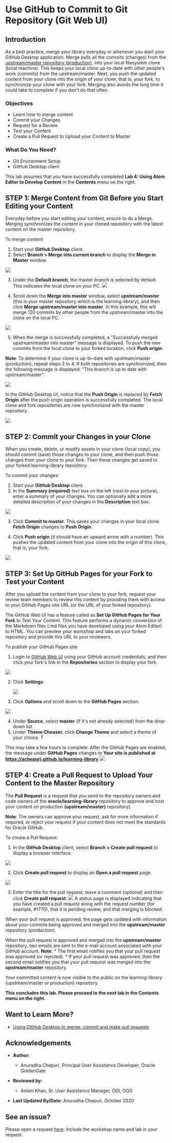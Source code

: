 # Use GitHub to Commit to Git Repository (Git Web UI)

## Introduction

As a best practice, merge your library everyday or whenever you start your GitHub Desktop application. Merge pulls all the commits (changes) from the [upstream/master repository (production)](https://github.com/oracle/learning-library), into your local filesystem clone (local machine). This keeps your local clone up-to-date with other people's work (commits) from the upstream/master. Next, you push the updated content from your clone into the origin of your clone, that is, your fork, to synchronize your clone with your fork. Merging also avoids the long time it could take to complete if you don't do that often.

### Objectives

* Learn how to merge content
* Commit your Changes
* Request for a Review
* Test your Content
* Create a Pull Request to Upload your Content to Master

### What Do You Need?
* Git Environment Setup
* GitHub Desktop client


This lab assumes that you have successfully completed **Lab 4: Using Atom Editor to Develop Content** in the **Contents** menu on the right.


## **STEP 1:** Merge Content from Git Before you Start Editing your Content
Everyday before you start editing your content, ensure to do a Merge.
Merging synchronizes the content in your cloned repository with the latest content on the master repository.

To merge content:
1. Start your **GitHub Desktop** client.
2. Select **Branch > Merge into current branch** to display the **Merge in Master** window.

  ![](./images/git-hub-merge-current-branch.png " ")

3. Under the **Default branch**, the master branch is selected by default. This indicates the local clone on your PC.
  ![](./images/git-hub-merge-local-clone-default-branch.png " ")

4. Scroll down the **Merge into master** window, select **upstream/master** (this is your master repository which is the learning-library), and then click **Merge upstream/master into master**. In this example, this will merge 120 commits by other people from the upstream/master into the clone on the local PC.

  ![](./images/git-hub-merge-upstream-master.png " ")

5. When the merge is successfully completed, a "Successfully merged upstream/master into master" message is displayed. To push the new commits from the local clone to your forked location, click **Push origin**.

  **Note**: To determine if your clone is up-to-date with upstream/master (production), repeat steps 2 to 4. If both repositories are synchronized, then the following message is displayed: "This branch is up to date with upstream/master".

  ![](./images/git-hub-merge-branch-up-to-date.png " ")

In the GitHub Desktop UI, notice that the **Push Origin** is replaced by **Fetch Origin** after the push origin operation is successfully completed.  The local clone and fork repositories are now synchronized with the master repository.

![](./images/git-hub-merge-fetch-origin.png " ")

## **STEP 2:** Commit your Changes in your Clone
When you create, delete, or modify assets in your clone (local copy), you should commit (save) those changes to your clone, and then push those changes from your clone to your fork. Then these changes get saved to your forked learning-library repository.

To commit your changes:
1. Start your **GitHub Desktop** client.
2. In the **Summary (required)** text box on the left (next to your picture), enter a summary of your changes. You can optionally add a more detailed description of your changes in the **Description** text box.

  ![](./images/git-hub-commit-to-master.png " ")

3. Click **Commit to master**. This saves your changes in your local clone. **Fetch Origin** changes to **Push Origin**.

4. Click **Push origin** (it should have an upward arrow with a number). This pushes the updated content from your clone into the origin of this clone, that is, your fork.

  ![](./images/git-hub-commit-push-origin.png " ")

## **STEP 3:** Set Up GitHub Pages for your Fork to Test your Content

After you upload the content from your clone to your fork, request your review team members to review this content by providing them with access to your GitHub Pages site URL (or the URL of your forked repository).

The GitHub Web UI has a feature called as **Set Up GitHub Pages for Your Fork** to Test Your Content. This feature performs a dynamic conversion of the Markdown files (.md files you have developed using your Atom Editor) to HTML. You can preview your workshop and labs on your forked repository and provide this URL to your reviewers.

To publish your GitHub Pages site:
1. Login to [GitHub Web UI](http://github.com) using your GitHub account credentials, and then click your fork's link in the **Repositories** section to display your fork.

  ![](./images/git-hub-stage-git-hub-pages-repositories.png " ")

2. Click **Settings**.

   ![](./images/git-hub-stage-git-hub-pages-settings.png " ")

3. Click **Options** and scroll down to the **GitHub Pages** section.

  ![](./images/git-hub-stage-git-hub-pages-settings-theme.png " ")

4. Under **Source**, select **master** (if it's not already selected) from the drop-down list.
5. Under **Theme Chooser**, click **Change Theme** and select a theme of your choice. T

  This may take a few hours to complete. After the GitHub Pages are enabled, the message under **GitHub Pages** changes to **Your site  is published at https://achepuri.github.io/learning-library**
  ![](./images/git-hub-stage-git-hub-pages-settings-page-published.png " ")


## **STEP 4**: Create a Pull Request to Upload Your Content to the Master Repository
The **Pull Request** is a request that you send to the repository owners and code owners of the **oracle/learning-library** repository to approve and host your content on production **(upstream/master)** repository).

**Note**: The owners can approve your request, ask for more information if required, or reject your request if your content does not meet the standards for Oracle GitHub.

To create a Pull Request:
1. In the **GitHub Desktop** client, select **Branch > Create pull request** to display a browser interface.

  ![](./images/git-hub-branch-pull-request.png " ")

2. Click **Create pull request** to display an **Open a pull request** page.

  ![](./images/git-hub-branch-browser-create-pull-request.png " ")

3. Enter the title for the pull request, leave a comment (optional) and then click **Create pull request**.
    ![](./images/git-hub-pull-request-title-comment.png " ")
  A status page is displayed indicating that you have created a pull request along with the request number (for example, #1770), that it is pending review, and that merging is blocked.

  When your pull request is approved, the page gets updated with information about your commits being approved and merged into the **upstream/master** repository (production).

  When the pull request is approved and merged into the **upstream/master** repository, two emails are sent to the e-mail account associated with your GitHub account.
  **Note**:
    * The first email notifies you that your pull request was approved (or rejected).
    * If your pull request was approved, then the second email notifies you that your pull request was merged into the **upstream/master** repository.  

  Your committed content is now visible to the public on the learning-library (upstream/master or production) repository.

**This concludes this lab. Please proceed to the next lab in the Contents menu on the right.**

## Want to Learn More?

* [Using GItHub Desktop to merge, commit and make pull requests](https://otube.oracle.com/media/t/1_bxj0cfqf)
## Acknowledgements

* **Author:**  
    * Anuradha Chepuri, Principal User Assistance Developer, Oracle GoldenGate

* **Reviewed by:**  
    * Aslam Khan, Sr. User Assistance Manager, ODI, OGG
* **Last Updated By/Date:** Anuradha Chepuri, October 2020

## See an issue?  

Please open a request [here](https://github.com/oracle/learning-library/issues). Include the workshop name and lab in your request.
